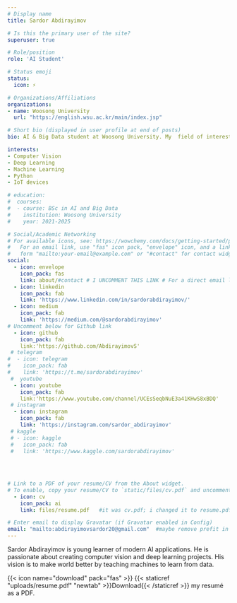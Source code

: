 ```yaml
---
# Display name
title: Sardor Abdirayimov

# Is this the primary user of the site?
superuser: true

# Role/position
role: 'AI Student'

# Status emoji
status:
  icon: ⚡

# Organizations/Affiliations
organizations:
- name: Woosong University
  url: "https://english.wsu.ac.kr/main/index.jsp"

# Short bio (displayed in user profile at end of posts)
bio: AI & Big Data student at Woosong University. My  field of interests are Machine Learning and Computer Vision.

interests:
- Computer Vision
- Deep Learning
- Machine Learning
- Python
- IoT devices

# education:
#  courses:
#  - course: BSc in AI and Big Data
#    institution: Woosong University
#    year: 2021-2025

# Social/Academic Networking
# For available icons, see: https://wowchemy.com/docs/getting-started/page-builder/#icons
#   For an email link, use "fas" icon pack, "envelope" icon, and a link in the
#   form "mailto:your-email@example.com" or "#contact" for contact widget.
social:
  - icon: envelope
    icon_pack: fas
    link: about/#contact # I UNCOMMENT THIS LINK # For a direct email link, use "mailto:test@example.org".
  - icon: linkedin
    icon_pack: fab
    link: 'https://www.linkedin.com/in/sardorabdirayimov/'
  - icon: medium
    icon_pack: fab
    link: 'https://medium.com/@sardorabdirayimov'
# Uncomment below for Github link
  - icon: github
    icon_pack: fab
    link:'https://github.com/AbdirayimovS'
 # telegram 
#  - icon: telegram
#    icon_pack: fab
#    link: 'https://t.me/sardorabdirayimov'
 #  youtube 
  - icon: youtube
    icon_pack: fab
    link:'https://www.youtube.com/channel/UCEsSeqbNuE3a41KHwS8xBDQ'
 # instagram
  - icon: instagram
    icon_pack: fab
    link: 'https://instagram.com/sardor_abdirayimov'
 # kaggle 
 # - icon: kaggle
 #   icon_pack: fab
 #   link: 'https://www.kaggle.com/sardorabdirayimov'
   
   
  

# Link to a PDF of your resume/CV from the About widget.
# To enable, copy your resume/CV to `static/files/cv.pdf` and uncomment the lines below.
  - icon: cv
    icon_pack: ai 
    link: files/resume.pdf   #it was cv.pdf; i changed it to resume.pdf

# Enter email to display Gravatar (if Gravatar enabled in Config)
email: "mailto:abdirayimovsardor20@gmail.com"  #maybe remove prefit in email !!!!!!!!!
---
```


Sardor Abdirayimov is young learner of modern AI applications. He is passionate about creating computer vision and deep learning projects. His vision is to make world better by teaching machines to learn from data.

{{< icon name="download" pack="fas" >}} {{< staticref "uploads/resume.pdf" "newtab" >}}Download{{< /staticref >}} my resumé as a PDF.
